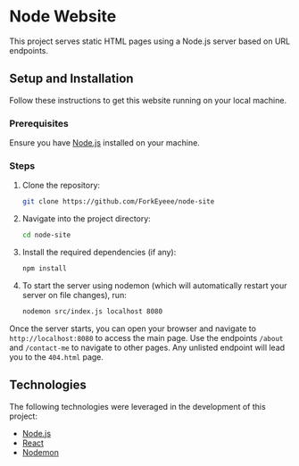 # Node Website

This project serves static HTML pages using a Node.js server based on URL endpoints.

## Setup and Installation

Follow these instructions to get this website running on your local machine.

### Prerequisites

Ensure you have [Node.js](https://nodejs.org/en/download/) installed on your machine.

### Steps

1. Clone the repository:

   ```bash
   git clone https://github.com/ForkEyeee/node-site
   ```

2. Navigate into the project directory:

   ```bash
   cd node-site
   ```

3. Install the required dependencies (if any):

   ```bash
   npm install
   ```

4. To start the server using nodemon (which will automatically restart your server on file changes), run:

   ```bash
   nodemon src/index.js localhost 8080
   ```

Once the server starts, you can open your browser and navigate to `http://localhost:8080` to access the main page. Use the endpoints `/about` and `/contact-me` to navigate to other pages. Any unlisted endpoint will lead you to the `404.html` page.

## Technologies

The following technologies were leveraged in the development of this project:

- [Node.js](https://nodejs.org/)
- [React](https://reactjs.org/)
- [Nodemon](https://nodemon.io/)
